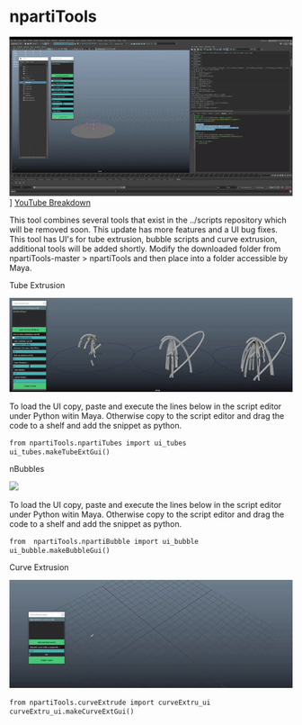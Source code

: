 # npartiTools

![Breakdown](docs_images/breakdown.gif)]
[YouTube Breakdown](https://youtu.be/ef1B6UXzRR4)

This tool combines several tools that exist in the ../scripts repository which will be removed soon. This update has more features and a UI bug fixes. This tool has UI's for tube extrusion, bubble scripts and curve extrusion, additional tools will be added shortly. Modify the downloaded folder from npartiTools-master > npartiTools and then place into a folder accessible by Maya.

Tube Extrusion

![](docs_images/tubeExt.gif)

To load the UI copy, paste and execute the lines below in the script editor under Python witin Maya. Otherwise copy to the script editor and drag the code to a shelf and add the snippet as python.

```
from npartiTools.npartiTubes import ui_tubes
ui_tubes.makeTubeExtGui()
```

nBubbles

![](docs_images/nbubbles.gif)

To load the UI copy, paste and execute the lines below in the script editor under Python witin Maya. Otherwise copy to the script editor and drag the code to a shelf and add the snippet as python.

```
from  npartiTools.npartiBubble import ui_bubble
ui_bubble.makeBubbleGui()
```

Curve Extrusion

![](docs_images/curveExtru.gif)

```
from npartiTools.curveExtrude import curveExtru_ui
curveExtru_ui.makeCurveExtGui()
```
